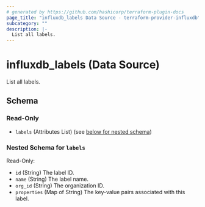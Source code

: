 ```yaml
---
# generated by https://github.com/hashicorp/terraform-plugin-docs
page_title: "influxdb_labels Data Source - terraform-provider-influxdb"
subcategory: ""
description: |-
  List all labels.
---
```


# influxdb_labels (Data Source)

List all labels.



<!-- schema generated by tfplugindocs -->
## Schema

### Read-Only

- `labels` (Attributes List) (see [below for nested schema](#nestedatt--labels))

<a id="nestedatt--labels"></a>
### Nested Schema for `labels`

Read-Only:

- `id` (String) The label ID.
- `name` (String) The label name.
- `org_id` (String) The organization ID.
- `properties` (Map of String) The key-value pairs associated with this label.
